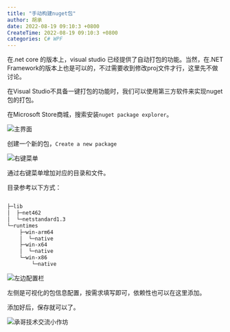 ```yaml
---
title: "手动构建nuget包"
author: 胡承
date: 2022-08-19 09:10:3 +0800
CreateTime: 2022-08-19 09:10:3 +0800
categories: C# WPF
---
```


在.net core 的版本上，visual studio 已经提供了自动打包的功能。当然，在.NET Framework的版本上也是可以的，不过需要收到修改proj文件才行，这里先不做讨论。

<!--more-->

在Visual Studio不具备一键打包的功能时，我们可以使用第三方软件来实现nuget包的打包。

在Microsoft Store商城，搜索安装`nuget package explorer`。

![主界面](http://image.acmx.xyz/hucheng%2F20228191022514879.jpg)

创建一个新的包，`Create a new package`

![右键菜单](http://image.acmx.xyz/hucheng%2F20228191023205534.jpg)

通过右键菜单增加对应的目录和文件。


目录参考以下方式：

```txt

├─lib
│  ├─net462
│  └─netstandard1.3
└─runtimes
    ├─win-arm64
    │  └─native
    ├─win-x64
    │  └─native
    └─win-x86
        └─native

```

![左边配置栏](http://image.acmx.xyz/hucheng%2F20228191027232912.jpg)

左侧是可视化的包信息配置，按需求填写即可，依赖性也可以在这里添加。

添加好后，保存就可以了。

![承哥技术交流小作坊](https://i.loli.net/2021/09/27/FmsaLU1Oo7tX8kl.jpg)